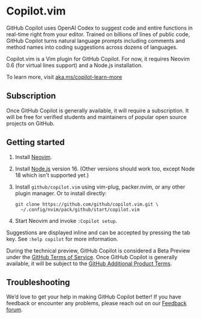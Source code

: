 # Copilot.vim

GitHub Copilot uses OpenAI Codex to suggest code and entire functions in
real-time right from your editor. Trained on billions of lines of public code,
GitHub Copilot turns natural language prompts including comments and method
names into coding suggestions across dozens of languages.

Copilot.vim is a Vim plugin for GitHub Copilot.  For now, it requires Neovim
0.6 (for virtual lines support) and a Node.js installation.

To learn more, visit [aka.ms/copilot-learn-more](https://aka.ms/copilot-learn-more)

## Subscription

Once GitHub Copilot is generally available, it will require a subscription. It
will be free for verified students and maintainers of popular open source
projects on GitHub.

## Getting started

1.  Install [Neovim][].

2.  Install [Node.js][] version 16.  (Other versions should work too, except
    Node 18 which isn't supported yet.)

3.  Install `github/copilot.vim` using vim-plug, packer.nvim, or any other
    plugin manager.  Or to install directly:

        git clone https://github.com/github/copilot.vim.git \
          ~/.config/nvim/pack/github/start/copilot.vim

4.  Start Neovim and invoke `:Copilot setup`.

[Node.js]: https://nodejs.org/en/download/
[Neovim]: https://github.com/neovim/neovim/releases/latest

Suggestions are displayed inline and can be accepted by pressing the tab key.
See `:help copilot` for more information.

During the technical preview, GitHub Copilot is considered a Beta Preview
under the [GitHub Terms of
Service](https://docs.github.com/en/site-policy/github-terms/github-terms-of-service#j-beta-previews).
Once GitHub Copilot is generally available, it will be subject to the [GitHub
Additional Product
Terms](https://docs.github.com/en/site-policy/github-terms/github-terms-for-additional-products-and-features).


## Troubleshooting

We’d love to get your help in making GitHub Copilot better! If you have
feedback or encounter any problems, please reach out on our [Feedback
forum](https://github.com/github-community/community/discussions/categories/copilot).
